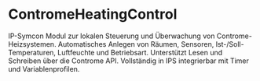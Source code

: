 # ContromeHeatingControl
IP-Symcon Modul zur lokalen Steuerung und Überwachung von Controme-Heizsystemen. Automatisches Anlegen von Räumen, Sensoren, Ist-/Soll-Temperaturen, Luftfeuchte und Betriebsart. Unterstützt Lesen und Schreiben über die Controme API. Vollständig in IPS integrierbar mit Timer und Variablenprofilen.
